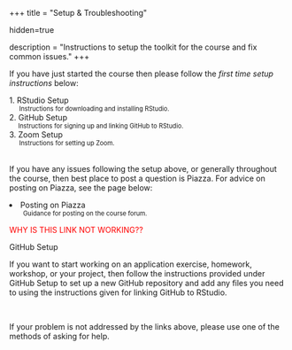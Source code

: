 +++
title = "Setup & Troubleshooting"

hidden=true

description = "Instructions to setup the toolkit for the course and fix common issues."
+++

<p>If you have just started the course then please follow the <em>first time setup instructions</em> below:</p>

<div>
1. <a id="RStudioSetup">RStudio Setup</a>
  <dt style= "font-size: 0.8em; margin-left:18px;">Instructions for downloading and installing RStudio.</dt>
</div>
<div>
  2. <a id="GitHubSetup">GitHub Setup</a>
  <dt style= "font-size: 0.8em; margin-left:16px;">Instructions for signing up and linking GitHub to RStudio.</dt>
</div>
<div>
  3. <a id="ZoomSetup">Zoom Setup</a>
  <dt style= "font-size: 0.8em; margin-left:18px;">Instructions for setting up Zoom.</dt>
</div>

<br>

<p>If you have any issues following the setup above, or generally throughout the course, then best place to post a question is <a id="Piazza">Piazza</a>. For advice on posting on Piazza, see the page below:</p>

<div>
  <li><a id="PiazzaHelp">Posting on Piazza</a></li>
  <dt style= "font-size: 0.8em; margin-left:25px;">Guidance for posting on the course forum.</dt>
</div>

<p style="color:red">WHY IS THIS LINK NOT WORKING??</p>

<a id="GitHubSetup">GitHub Setup</a>

If you want to start working on an application exercise, homework, workshop, or your project, then follow the instructions provided under <a id="GitHubSetup">GitHub Setup</a> to set up a new GitHub repository and add any files you need to using the instructions given for linking GitHub to RStudio. 

<br>

<!--<p>If you are having an issue that affects your participation on the course, please see if the following pages can assist:</p>
<div>
  <li><a id="RepoHelp">"I can't locate my assignment repo"</a></li>
  <dt style= "font-size: 0.8em; margin-left:25px">Help with locating your repos.</dt>
</div>
<div>
  <li><a id="ZoomHelp">"Zoom isn't working properly"</a></li>
  <dt style= "font-size: 0.8em; margin-left:25px">Help with Zoom not working properly.</dt>
</div>

<div>
  <li><a id="ExerciseHelp">"I can't work on my exercises in RStudio Cloud"</a></li>
  <dt style= "font-size: 0.8em; margin-left:25px">Help with getting your exercises working on RStudio Cloud.</dt>
</div>-->

<p>If your problem is not addressed by the links above, please use one of the methods of asking for <a id="help">help</a>.</p>